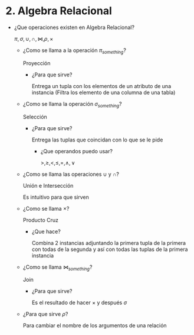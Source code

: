 # 2. Algebra Relacional

- ¿Que operaciones existen en Algebra Relacional?
    
    $\pi, \sigma, \cup, \cap, \Join,\rho, \times$
    
    - ¿Como se llama a la operación $\pi_{something}$?
        
        Proyección 
        
        - ¿Para que sirve?
            
            Entrega un tupla con los elementos de un atributo de una instancia (Filtra los elemento de una columna de una tabla)
            
    - ¿Como se llama la operación $\sigma_{something}$?
        
        Selección 
        
        - ¿Para que sirve?
            
            Entrega las tuplas que coincidan con lo que se le pide
            
            - ¿Que operandos puedo usar?
                
                $>, \geq, <, \leq, =, \land, \lor$
                
    - ¿Como se llama las operaciones $\cup$ y $\cap$?
        
        Unión e Intersección
        
        Es intuitivo para que sirven
        
    - ¿Como se llama $\times$?
        
        Producto Cruz
        
        - ¿Que hace?
            
            Combina 2 instancias adjuntando la primera tupla de la primera con todas de la segunda y así con todas las tuplas de la primera instancia
            
    - ¿Como se llama $\Join_{something}$?
        
        Join
        
        - ¿Para que sirve?
            
            Es el resultado de hacer $\times$ y después $\sigma$
            
    - ¿Para que sirve $\rho$?
        
        Para cambiar el nombre de los argumentos de una relación